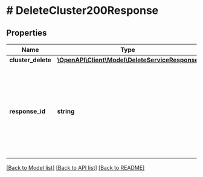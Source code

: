 # # DeleteCluster200Response

## Properties

Name | Type | Description | Notes
------------ | ------------- | ------------- | -------------
**cluster_delete** | [**\OpenAPI\Client\Model\DeleteServiceResponse**](DeleteServiceResponse.md) |  |
**response_id** | **string** | Идентификатор запроса, который можно указывать при обращении в службу технической поддержки, чтобы помочь определить проблему. |

[[Back to Model list]](../../README.md#models) [[Back to API list]](../../README.md#endpoints) [[Back to README]](../../README.md)
